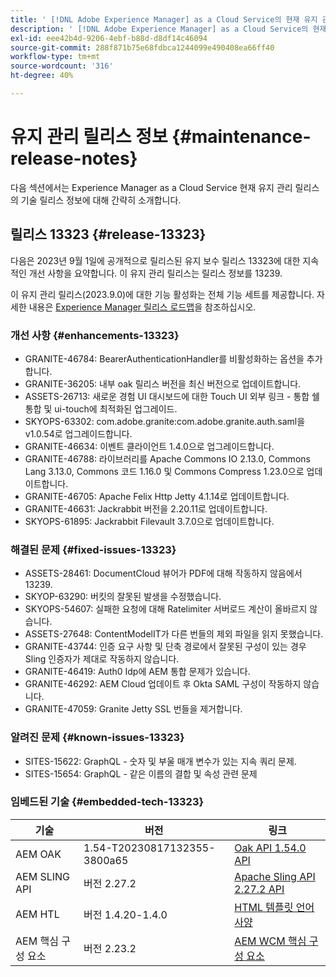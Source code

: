 ```yaml
---
title: ' [!DNL Adobe Experience Manager] as a Cloud Service의 현재 유지 관리 릴리스 정보입니다.'
description: ' [!DNL Adobe Experience Manager] as a Cloud Service의 현재 유지 관리 릴리스 정보입니다.'
exl-id: eee42b4d-9206-4ebf-b88d-d8df14c46094
source-git-commit: 288f871b75e68fdbca1244099e490408ea66ff40
workflow-type: tm+mt
source-wordcount: '316'
ht-degree: 40%

---
```


# 유지 관리 릴리스 정보 {#maintenance-release-notes}

다음 섹션에서는 Experience Manager as a Cloud Service 현재 유지 관리 릴리스의 기술 릴리스 정보에 대해 간략히 소개합니다.

## 릴리스 13323 {#release-13323}

다음은 2023년 9월 1일에 공개적으로 릴리스된 유지 보수 릴리스 13323에 대한 지속적인 개선 사항을 요약합니다. 이 유지 관리 릴리스는 릴리스 정보를 13239.

이 유지 관리 릴리스(2023.9.0)에 대한 기능 활성화는 전체 기능 세트를 제공합니다. 자세한 내용은 [Experience Manager 릴리스 로드맵](https://experienceleague.adobe.com/docs/experience-manager-release-information/aem-release-updates/update-releases-roadmap.html)을 참조하십시오.

### 개선 사항 {#enhancements-13323}

- GRANITE-46784: BearerAuthenticationHandler를 비활성화하는 옵션을 추가합니다.
- GRANITE-36205: 내부 oak 릴리스 버전을 최신 버전으로 업데이트합니다.
- ASSETS-26713: 새로운 경험 UI 대시보드에 대한 Touch UI 외부 링크 - 통합 쉘 통합 및 ui-touch에 최적화된 업그레이드.
- SKYOPS-63302: com.adobe.granite:com.adobe.granite.auth.saml을 v1.0.54로 업그레이드합니다.
- GRANITE-46634: 이벤트 클라이언트 1.4.0으로 업그레이드합니다.
- GRANITE-46788: 라이브러리를 Apache Commons IO 2.13.0, Commons Lang 3.13.0, Commons 코드 1.16.0 및 Commons Compress 1.23.0으로 업데이트합니다.
- GRANITE-46705: Apache Felix Http Jetty 4.1.14로 업데이트합니다.
- GRANITE-46631: Jackrabbit 버전을 2.20.11로 업데이트합니다.
- SKYOPS-61895: Jackrabbit Filevault 3.7.0으로 업데이트합니다.

### 해결된 문제 {#fixed-issues-13323}

- ASSETS-28461: DocumentCloud 뷰어가 PDF에 대해 작동하지 않음에서 13239.
- SKYOP-63290: 버킷의 잘못된 발생을 수정했습니다.
- SKYOPS-54607: 실패한 요청에 대해 Ratelimiter 서버로드 계산이 올바르지 않습니다.
- ASSETS-27648: ContentModelIT가 다른 번들의 제외 파일을 읽지 못했습니다.
- GRANITE-43744: 인증 요구 사항 및 단축 경로에서 잘못된 구성이 있는 경우 Sling 인증자가 제대로 작동하지 않습니다.
- GRANITE-46419: Auth0 Idp에 AEM 통합 문제가 있습니다.
- GRANITE-46292: AEM Cloud 업데이트 후 Okta SAML 구성이 작동하지 않습니다.
- GRANITE-47059: Granite Jetty SSL 번들을 제거합니다.

### 알려진 문제 {#known-issues-13323}

- SITES-15622: GraphQL - 숫자 및 부울 매개 변수가 있는 지속 쿼리 문제.
- SITES-15654: GraphQL - 같은 이름의 결합 및 속성 관련 문제

### 임베드된 기술 {#embedded-tech-13323}

| 기술 | 버전 | 링크 |
|---|---|---|
| AEM OAK | 1.54-T20230817132355-3800a65 | [Oak API 1.54.0 API](https://www.javadoc.io/doc/org.apache.jackrabbit/oak-api/1.54.0/index.html) |
| AEM SLING API | 버전 2.27.2 | [Apache Sling API 2.27.2 API](https://www.javadoc.io/doc/org.apache.sling/org.apache.sling.api/latest/index.html) |
| AEM HTL | 버전 1.4.20-1.4.0 | [HTML 템플릿 언어 사양](https://github.com/adobe/htl-spec) |
| AEM 핵심 구성 요소 | 버전 2.23.2 | [AEM WCM 핵심 구성 요소](https://github.com/adobe/aem-core-wcm-components) |
